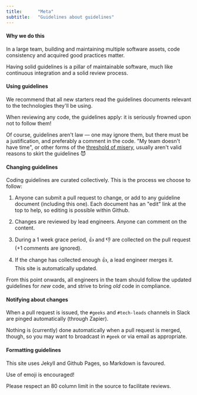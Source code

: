 ```yaml
---
title:      "Meta"
subtitle:   "Guidelines about guidelines"
---
```


#### Why we do this

In a large team, building and maintaining multiple software assets, code
consistency and acquired good practices matter.

Having solid guidelines is a pillar of maintainable software, much like
continuous integration and a solid review process.


#### Using guidelines

We recommend that all new starters read the guidelines documents relevant to the
technologies they'll be using.

When reviewing any code, the guidelines apply: it is seriously frowned upon not
to follow them!

Of course, guidelines aren't law — one may ignore them, but there must be a
justification, and preferably a comment in the code.
"My team doesn't have time", or other forms of the [threshold of
misery](http://kerrizor.com/blog/2016/05/09/returning-from-the-threshold-of-misery),
usually aren't valid reasons to skirt the guidelines :smiling_imp:

#### Changing guidelines

Coding guidelines are curated collectively.
This is the process we choose to follow:

1. Anyone can submit a pull request to change, or add to any guideline document
   (including this one). Each document has an "edit" link at the top to help, so
   editing is possible within Github.

2. Changes are reviewed by lead engineers. Anyone can comment on the content.

3. During a 1 week grace period, :thumbsup: and :thumbsdown: are collected on the
   pull request (+1 comments are ignored).

4. If the change has collected enough :thumbsup:, a lead engineer merges it.
   <br/>
   This site is automatically updated.

From this point onwards, all engineers in the team should follow the updated
guidelines for _new_ code, and strive to bring _old_ code in compliance.

#### Notifying about changes

When a pull request is issued, the `#geeks` and `#tech-leads` channels in Slack
are pinged automatically (through Zapier).

Nothing is (currently) done automatically when a pull request is merged, though,
so you may want to broadcast in `#geek` or via email as appropriate.


#### Formatting guidelines

This site uses Jekyll and Github Pages, so Markdown is favoured.

Use of emoji is encouraged!

Please respect an 80 column limit in the source to facilitate reviews.

